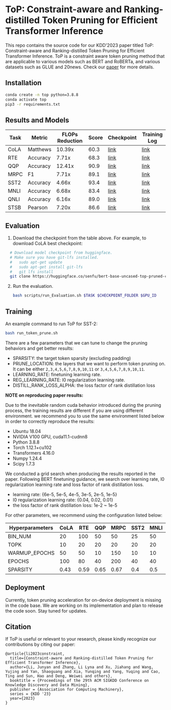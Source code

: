 # ToP: Constraint-aware and Ranking-distilled Token Pruning for Efficient Transformer Inference

This repo contains the source code for our KDD'2023 paper titled ToP: Constraint-aware and Ranking-distilled Token Pruning for Efficient Transformer Inference. ToP is a constraint aware token pruning method that are applicable to various models such as BERT and RoBERTa, and various datasets such as GLUE and 20news. Check our [paper](https://arxiv.org/abs/2306.14393) for more details.

## Installation

```bash
conda create -n top python=3.8.8
conda activate top
pip3 -r requirements.txt
```

## Results and Models

| Task | Metric   | FLOPs Reduction | Score | Checkpoint                                                          | Training Log                                                                              |
| ---- | -------- | --------------- | ----- | ------------------------------------------------------------------- | ----------------------------------------------------------------------------------------- |
| CoLA | Matthews | 10.39x          | 60.3  | [link](https://huggingface.co/senfu/bert-base-uncased-top-pruned-cola) | [link](https://huggingface.co/senfu/bert-base-uncased-top-pruned-cola/raw/main/cola-log.txt) |
| RTE  | Accuracy | 7.71x           | 68.3  | [link]()                                                               | [link](https://huggingface.co/senfu/bert-base-uncased-top-pruned-rte/raw/main/rte-log.txt)   |
| QQP  | Accuracy | 12.41x          | 90.9  | [link](https://huggingface.co/senfu/bert-base-uncased-top-pruned-qqp)  | [link](https://huggingface.co/senfu/bert-base-uncased-top-pruned-qqp/raw/main/qqp-log.txt)   |
| MRPC | F1       | 7.71x           | 89.1  | [link](https://huggingface.co/senfu/bert-base-uncased-top-pruned-mrpc) | [link](https://huggingface.co/senfu/bert-base-uncased-top-pruned-mrpc/raw/main/mrpc-log.txt) |
| SST2 | Accuracy | 4.66x           | 93.4  | [link](https://huggingface.co/senfu/bert-base-uncased-top-pruned-sst2) | [link](https://huggingface.co/senfu/bert-base-uncased-top-pruned-sst2/raw/main/sst2-log.txt) |
| MNLI | Accuracy | 6.68x           | 83.4  | [link](https://huggingface.co/senfu/bert-base-uncased-top-pruned-mnli) | [link](https://huggingface.co/senfu/bert-base-uncased-top-pruned-mnli/raw/main/mnli-log.txt) |
| QNLI | Accuracy | 6.16x           | 89.0  | [link](https://huggingface.co/senfu/bert-base-uncased-top-pruned-qnli) | [link](https://huggingface.co/senfu/bert-base-uncased-top-pruned-qnli/raw/main/qnli-log.txt) |
| STSB | Pearson  | 7.20x           | 86.6  | [link](https://huggingface.co/senfu/bert-base-uncased-top-pruned-stsb) | [link](https://huggingface.co/senfu/bert-base-uncased-top-pruned-stsb/raw/main/stsb-log.txt) |

## Evaluation

1. Download the checkpoint from the table above. For example, to download CoLA best checkpoint:

```bash
  # Download model checkpoint from huggingface.
  # Make sure you have git-lfs installed.
  #   sudo apt-get update
  #   sudo apt-get install git-lfs
  #   git lfs install
  git clone https://huggingface.co/senfu/bert-base-uncased-top-pruned-cola
```

2. Run the evaluation.

   ```bash
   bash scripts/run_Evaluation.sh $TASK $CHECKPOINT_FOLDER $GPU_ID
   ```

## Training

An example command to run ToP for SST-2:

```bash
bash run_token_prune.sh
```

There are a few parameters that we can tune to change the pruning behaviors and get better results:

* SPARSITY: the target token sparsity (excluding padding)
* PRUNE_LOCATION: the layers that we want to perform token pruning on. It can be either `2,3,4,5,6,7,8,9,10,11` or `3,4,5,6,7,8,9,10,11`.
* LEARNING_RATE: finetuning learning rate.
* REG_LEARNING_RATE: l0 regularization learning rate.
* DISTILL_RANK_LOSS_ALPHA: the loss factor of rank distillation loss

**NOTE on reproducing paper results:**

Due to the inevitable random cuda behavior introduced during the pruning process, the training results are different if you are using different environment. we recommend you to use the same environment listed below in order to correctly reproduce the results:

* Ubuntu 18.04
* NVIDIA V100 GPU, cuda11.1-cudnn8
* Python 3.8.8
* Torch 1.12.1+cu102
* Transformers 4.16.0
* Numpy 1.24.4
* Scipy 1.7.3

We conducted a grid search when producing the results reported in the paper. Following BERT finetuning guidance, we search over learning rate, l0 regularization learning rate and loss factor of rank distillation loss.

* learning rate: {6e-5, 5e-5, 4e-5, 3e-5, 2e-5, 1e-5}
* l0 regularization learning rate: {0.04, 0.02, 0.01}
* the loss factor of rank distillation loss: 1e-2 ~ 1e-5

For other parameters, we recommend using the configuration listed below:

| Hyperparameters | CoLA | RTE  | QQP  | MRPC | SST2 | MNLI | QNLI | STSB |
| --------------- | ---- | ---- | ---- | ---- | ---- | ---- | ---- | ---- |
| BIN_NUM         | 20   | 100  | 50   | 50   | 25   | 50   | 50   | 30   |
| TOPK            | 10   | 20   | 20   | 20   | 20   | 20   | 20   | 20   |
| WARMUP_EPOCHS   | 50   | 50   | 10   | 150  | 10   | 10   | 10   | 50   |
| EPOCHS          | 100  | 80   | 40   | 200  | 40   | 40   | 40   | 150  |
| SPARSITY        | 0.43 | 0.59 | 0.65 | 0.67 | 0.4  | 0.5  | 0.58 | 0.7  |

## Deployment
Currently, token pruning acceleration for on-device deployment is missing in the code base. We are working on its implementation and plan to release the code soon. Stay tuned for updates.

## Citation

If ToP is useful or relevant to your research, please kindly recognize our contributions by citing our paper:

```
@article{li2023constraint,
  title={Constraint-aware and Ranking-distilled Token Pruning for Efficient Transformer Inference},
  author={Li, Junyan and Zhang, Li Lyna and Xu, Jiahang and Wang, Yujing and Yan, Shaoguang and Xia, Yunqing and Yang, Yuqing and Cao, Ting and Sun, Hao and Deng, Weiwei and others},
  booktitle = {Proceedings of the 29th ACM SIGKDD Conference on Knowledge Discovery and Data Mining},
  publisher = {Association for Computing Machinery},
  series = {KDD '23}
  year={2023}
}
```
